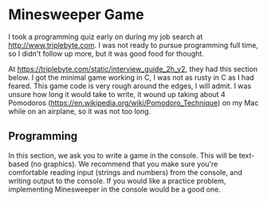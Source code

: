 # Minesweeper Game

I took a programming quiz early on during my job search at http://www.triplebyte.com.  I was not ready to pursue programming full time, so I didn't follow up more, but it was good food for thought.

At https://triplebyte.com/static/interview_guide_2h_v2, they had this section below.  I got the minimal game working in C, I was not as rusty in C as I had feared.  This game code is very rough around the edges, I will admit.  I was unsure how long it would take to write, it wound up taking about 4 Pomodoros (https://en.wikipedia.org/wiki/Pomodoro_Technique) on my Mac while on an airplane, so it was not too long. 

## Programming

In this section, we ask you to write a game in the console. This will be text-based (no graphics). We recommend that you make sure you're comfortable reading input (strings and numbers) from the console, and writing output to the console. If you would like a practice problem, implementing Minesweeper in the console would be a good one.




